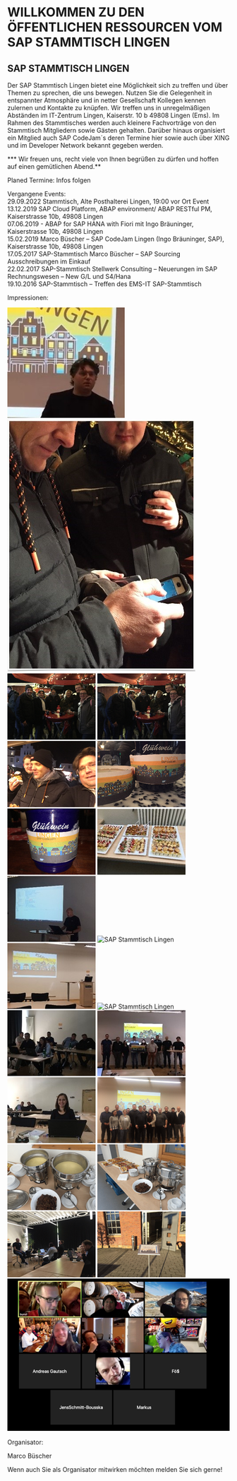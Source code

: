 # WILLKOMMEN ZU DEN ÖFFENTLICHEN RESSOURCEN VOM SAP STAMMTISCH LINGEN

## SAP STAMMTISCH LINGEN
Der SAP Stammtisch Lingen bietet eine Möglichkeit sich zu treffen und über Themen zu sprechen, die uns bewegen. Nutzen Sie die Gelegenheit in entspannter Atmosphäre und in netter Gesellschaft Kollegen kennen zulernen und Kontakte zu knüpfen. Wir treffen uns in unregelmäßigen Abständen im IT-Zentrum Lingen, Kaiserstr. 10 b 49808 Lingen (Ems). Im Rahmen des Stammtisches werden auch kleinere Fachvorträge von den Stammtisch Mitgliedern sowie Gästen gehalten. Darüber hinaus organisiert ein Mitglied auch SAP CodeJam´s deren Termine hier sowie auch über XING und im Developer Network bekannt gegeben werden.

*** Wir freuen uns, recht viele von Ihnen begrüßen zu dürfen und hoffen auf einen gemütlichen Abend.**

Planed
Termine: Infos folgen

Vergangene Events:<br>
29.09.2022 Stammtisch, Alte Posthalterei Lingen, 19:00 vor Ort Event    
13.12.2019 SAP Cloud Platform, ABAP environment/ ABAP RESTful PM, Kaiserstrasse 10b, 49808 Lingen<br>
07.06.2019 - ABAP for SAP HANA with Fiori mit Ingo Bräuninger, Kaiserstrasse 10b, 49808 Lingen<br>
15.02.2019  Marco Büscher – SAP CodeJam Lingen (Ingo Bräuninger, SAP), Kaiserstrasse 10b, 49808 Lingen<br>
17.05.2017 SAP-Stammtisch Marco Büscher – SAP Sourcing Ausschreibungen im Einkauf<br>
22.02.2017 SAP-Stammtisch Stellwerk Consulting – Neuerungen im SAP Rechnungswesen – New G/L und S4/Hana<br>
19.10.2016 SAP-Stammtisch – Treffen des EMS-IT SAP-Stammtisch<br> 

 Impressionen:

![SAP Stammtisch Lingen](https://github.com/SAPStammtisch/Lingen/blob/gh-pages/res/Bild21.jpg)
![SAP Stammtisch Lingen](https://github.com/SAPStammtisch/Lingen/blob/gh-pages/res/Bild20.jpg)
![SAP Stammtisch Lingen](https://github.com/SAPStammtisch/Lingen/blob/gh-pages/res/Bild19.png)
![SAP Stammtisch Lingen](https://github.com/SAPStammtisch/Lingen/blob/gh-pages/res/Bild18.png)
![SAP Stammtisch Lingen](https://github.com/SAPStammtisch/Lingen/blob/gh-pages/res/Bild17.png)
![SAP Stammtisch Lingen](https://github.com/SAPStammtisch/Lingen/blob/gh-pages/res/Bild16.png)
![SAP Stammtisch Lingen](https://github.com/SAPStammtisch/Lingen/blob/gh-pages/res/Bild15.png)
![SAP Stammtisch Lingen](https://github.com/SAPStammtisch/Lingen/blob/gh-pages/res/Bild14.jpg)
![SAP Stammtisch Lingen](https://github.com/SAPStammtisch/Lingen/blob/gh-pages/res/Bild13.jpg)
![SAP Stammtisch Lingen](https://github.com/SAPStammtisch/Lingen/blob/gh-pages/res/Bild12.jpg)
![SAP Stammtisch Lingen](https://github.com/SAPStammtisch/Lingen/blob/gh-pages/res/Bild11.jpg)
![SAP Stammtisch Lingen](https://github.com/SAPStammtisch/Lingen/blob/gh-pages/res/Bild10.jpg)
![SAP Stammtisch Lingen](https://github.com/SAPStammtisch/Lingen/blob/gh-pages/res/Bild9.jpg)
![SAP Stammtisch Lingen](https://github.com/SAPStammtisch/Lingen/blob/gh-pages/res/Bild8.jpg)
![SAP Stammtisch Lingen](https://github.com/SAPStammtisch/Lingen/blob/gh-pages/res/Bild7.jpg)
![SAP Stammtisch Lingen](https://github.com/SAPStammtisch/Lingen/blob/gh-pages/res/Bild6.png)
![SAP Stammtisch Lingen](https://github.com/SAPStammtisch/Lingen/blob/gh-pages/res/Bild5.png)
![SAP Stammtisch Lingen](https://github.com/SAPStammtisch/Lingen/blob/gh-pages/res/Bild4.png)
![SAP Stammtisch Lingen](https://github.com/SAPStammtisch/Lingen/blob/gh-pages/res/Bild3.png)
![SAP Stammtisch Lingen](https://github.com/SAPStammtisch/Lingen/blob/gh-pages/res/Bild2.png)
![SAP Stammtisch Lingen](https://github.com/SAPStammtisch/Lingen/blob/gh-pages/res/Bild1.png)



 Organisator:

 	

Marco Büscher	

Wenn auch Sie als Organisator mitwirken möchten melden Sie sich gerne!
